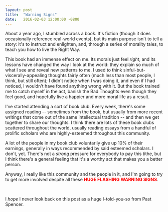 ```yaml
---
layout: post
title:  "Warning Signs"
date:   2016-02-03 12:00:00 -0800
---
```


About a year ago, I stumbled across a book. It's fiction (though it does occasionally reference real-world events), but its main purpose isn't to tell a story: it's to instruct and enlighten, and, through a series of morality tales, to teach you how to live the Right Way.

This book had an immense effect on me. Its morals just feel *right*, and its lessons have changed the way I look at the world: they explain so much of what I see and reveal new patterns to me. I used to think sinful-but-viscerally-appealing thoughts fairly often (much less than most people, I think, but still often); I didn't notice when I was doing it, and even if I had noticed, I wouldn't have found anything wrong with it. But the book trained me to catch myself in the act, banish the Bad Thoughts even though they feel good, and hopefully live a happier and more moral life as a result.

I've started attending a sort of book club. Every week, there's some assigned reading -- sometimes from the book, but usually from more recent writings that come out of the same intellectual tradition -- and then we get together to share our thoughts. I think there are lots of these book clubs scattered throughout the world, usually reading essays from a handful of prolific scholars who are highly-esteemed throughout this community.

A lot of the people in my book club voluntarily give up 10% of their earnings, generally in ways recommended by said esteemed scholars. I don't, yet. There's not a *strong* pressure for everybody to pay this tithe, but I think there's a general feeling that it's a worthy act that makes you a better person.

Anyway, I really like this community and the people in it, and I'm going to try to get more involved despite all these <strong style="color:red">HUGE FLASHING WARNING SIGNS</strong>.

<br/>

I *hope* I never look back on this post as a huge I-told-you-so from Past Spencer.
